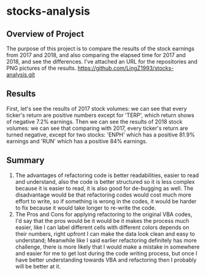 # stocks-analysis

## Overview of Project
The purpose of this project is to compare the results of the stock earnings from 2017 and 2018, and also comparing the elapsed time for 2017 and 2018, and see the differences. I've attached an URL for the repositories and PNG pictures of the results. 
https://github.com/LingZ1993/stocks-analysis.git

## Results
First, let's see the results of 2017 stock volumes: we can see that every ticker's return are positive numbers except for 'TERP', which return shows of negative 7.2% earnings. Then we can see the results of 2018 stock volumes: we can see that comparing with 2017, every ticker's return are turned negative, except for two stocks: 'ENPH' which has a positive 81.9% earnings and 'RUN' which has a positive 84% earnings. 

## Summary 
1. The advantages of refactoring code is better readabilities, easier to read and understand, also the code is better structured so it is less complex because it is easier to read, it is also good for de-bugging as well. The disadvantage would be that refactoring codes would cost much more effort to write, so if something is wrong in the codes, it would be harder to fix because it would take longer to re-write the code. 
2. The Pros and Cons for applying refactoring to the original VBA codes, I'd say that the pros would be it would be it makes the process much easier, like I can label different cells with different colors depends on their numbers, right upfront I can make the data look clean and easy to understand; Meanwhile like I said earlier refactoring definitely has more challenge, there is more likely that I would make a mistake in somewhere and easier for me to get lost during the code writing process, but once I have better understanding towards VBA and refactoring then I probably will be better at it.
